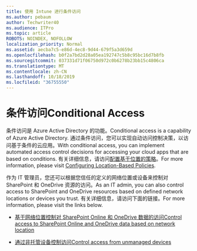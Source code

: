 ```yaml
---
title: 使用 Intune 进行条件访问
ms.author: pebaum
author: Techwriter40
ms.audience: ITPro
ms.topic: article
ROBOTS: NOINDEX, NOFOLLOW
localization_priority: Normal
ms.assetid: aecba7c5-e86d-4ec8-9d44-679f5a3d659d
ms.openlocfilehash: b0f2a7bd2d28a05ea192747c5b8c95bc16d7b8fb
ms.sourcegitcommit: 037331d71f06750d972c0b6278b23bb15c4806ca
ms.translationtype: MT
ms.contentlocale: zh-CN
ms.lasthandoff: 10/18/2019
ms.locfileid: "36755550"
---
```

# <a name="conditional-access"></a><span data-ttu-id="2b36b-102">条件访问</span><span class="sxs-lookup"><span data-stu-id="2b36b-102">Conditional Access</span></span>

<span data-ttu-id="2b36b-103">条件访问是 Azure Active Directory 的功能。</span><span class="sxs-lookup"><span data-stu-id="2b36b-103">Conditional access is a capability of Azure Active Directory.</span></span> <span data-ttu-id="2b36b-104">通过条件访问，您可以实现自动访问控制决策，以访问基于条件的云应用。</span><span class="sxs-lookup"><span data-stu-id="2b36b-104">With conditional access, you can implement automated access control decisions for accessing your cloud apps that are based on conditions.</span></span> <span data-ttu-id="2b36b-105">有关详细信息，请访问[配置基于位置的策略](https://docs.microsoft.com/azure/active-directory/conditional-access/overview)。</span><span class="sxs-lookup"><span data-stu-id="2b36b-105">For more information, please visit [Configuring Location-Based Policies](https://docs.microsoft.com/azure/active-directory/conditional-access/overview).</span></span>

<span data-ttu-id="2b36b-106">作为 IT 管理员，您还可以根据您信任的定义的网络位置或设备来控制对 SharePoint 和 OneDrive 资源的访问。</span><span class="sxs-lookup"><span data-stu-id="2b36b-106">As an IT admin, you can also control access to SharePoint and OneDrive resources based on defined network locations or devices you trust.</span></span> <span data-ttu-id="2b36b-107">有关详细信息，请访问下面的链接。</span><span class="sxs-lookup"><span data-stu-id="2b36b-107">For more information, please visit the links below.</span></span>

- [<span data-ttu-id="2b36b-108">基于网络位置控制对 SharePoint Online 和 OneDrive 数据的访问</span><span class="sxs-lookup"><span data-stu-id="2b36b-108">Control access to SharePoint Online and OneDrive data based on network location</span></span>](https://docs.microsoft.com/sharepoint/control-access-based-on-network-location)

- [<span data-ttu-id="2b36b-109">通过非托管设备控制访问</span><span class="sxs-lookup"><span data-stu-id="2b36b-109">Control access from unmanaged devices</span></span>](https://docs.microsoft.com/sharepoint/control-access-from-unmanaged-devices)

